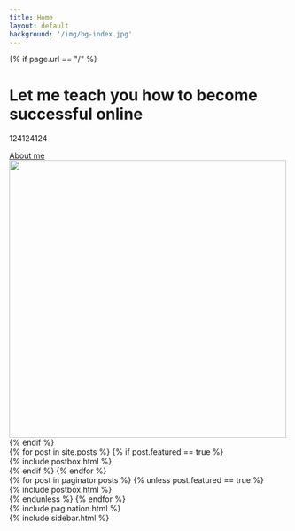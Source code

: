 ```yaml
---
title: Home
layout: default
background: '/img/bg-index.jpg'
---
```


<!-- Home Intro
================================================== -->
{% if page.url == "/" %} 
<div class="rounded mb-5 hero">
  <div class="row align-items-center justify-content-between">
    <div class="col-md-6">
      <h1 class="font-weight-bold mb-4 serif-font">Let me  teach you how to become successful online</h1>
      <p class="lead mb-4">124124124</p>
      <a href="{{site.baseurl}}/about" class="btn btn-dark text-white px-5 btn-lg">About me</a>
    </div>
    <div class="col-md-6 text-right pl-0 pl-lg-4">
      <img class="intro" height="500" src="{{site.baseurl}}/assets/images/intro.svg">      
    </div>
  </div>
</div>
{% endif %}

<!-- Featured
================================================== -->
<section class="row">
  {% for post in site.posts %}
      {% if post.featured == true %}
          <div class="col-md-4 mb-5">
          {% include postbox.html %}
          </div>
      {% endif %}
  {% endfor %}
  </div>
</section>

<!-- Posts List with Sidebar (except featured)
================================================== -->
<section class="row">
  <div class="col-sm-8">
    <div class="row">
      {% for post in paginator.posts %}
      {% unless post.featured == true %}
      <div class="col-md-6 mb-5">
        {% include postbox.html %}
      </div>
      {% endunless %}
      {% endfor %}
    </div>
    <!-- Pagination -->
    <div class="bottompagination">
      <span class="navigation" role="navigation">
          {% include pagination.html %}
      </span>
    </div>
  </div>
  <div class="col-sm-4">
    {% include sidebar.html %}
  </div>
</section>
